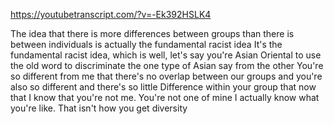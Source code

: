 https://youtubetranscript.com/?v=-Ek392HSLK4

 The idea that there is more differences between groups than there is between individuals is actually the fundamental racist idea It's the fundamental racist idea, which is well, let's say you're Asian Oriental to use the old word to discriminate the one type of Asian say from the other You're so different from me that there's no overlap between our groups and you're also so different and there's so little Difference within your group that now that I know that you're not me. You're not one of mine I actually know what you're like. That isn't how you get diversity